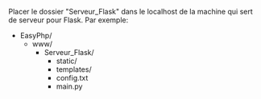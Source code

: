 Placer le dossier "Serveur_Flask" dans le localhost de la machine qui sert de serveur pour Flask.
Par exemple:
- EasyPhp/
  - www/
    - Serveur_Flask/
      - static/
      - templates/
      - config.txt
      - main.py
